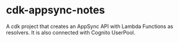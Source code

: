 # cdk-appsync-notes

A cdk project that creates an AppSync API with Lambda Functions as resolvers. It is also connected with Cognito UserPool.
